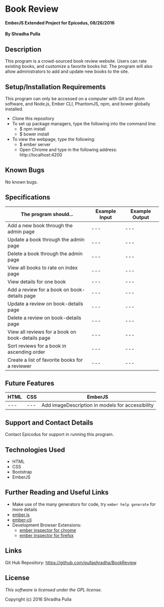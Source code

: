 # Book Review

#### EmberJS Extended Project for Epicodus, 08/26/2016

#### By Shradha Pulla

## Description

This program is a crowd-sourced book review website. Users can rate existing books, and customize a favorite books list. The program will also allow administrators to add and update new books to the site.

## Setup/Installation Requirements

This program can only be accessed on a computer with Git and Atom software, and Node.js, Ember CLI, PhantomJS, npm, and bower globally installed.

* Clone this repository
* To set up package managers, type the following into the command line:
  * $ npm install
  * $ bower install
* To view the webpage, type the following:
  * $ ember server
  * Open Chrome and type in the following address: http://localhost:4200

## Known Bugs

No known bugs.

## Specifications

The program should... | Example Input | Example Output
----- | ----- | -----
Add a new book through the admin page | --- | ---
Update a book through the admin page | --- | ---
Delete a book through the admin page | --- | ---
View all books to rate on index page | --- | ---
View details for one book | --- | ---
Add a review for a book on book-details page | --- | ---
Update a review on book-details page | --- | ---
Delete a review on book-details page | --- | ---
View all reviews for a book on book-details page | --- | ---
Sort reviews for a book in ascending order | --- | ---
Create a list of favorite books for a reviewer | --- | ---

## Future Features

HTML | CSS | EmberJS
----- | ----- | -----
--- | --- | Add imageDescription in models for accessibility

## Support and Contact Details

Contact Epicodus for support in running this program.

## Technologies Used

* HTML
* CSS
* Bootstrap
* EmberJS

## Further Reading and Useful Links

* Make use of the many generators for code, try `ember help generate` for more details
* [ember.js](http://emberjs.com/)
* [ember-cli](http://ember-cli.com/)
* Development Browser Extensions:
  * [ember inspector for chrome](https://chrome.google.com/webstore/detail/ember-inspector/bmdblncegkenkacieihfhpjfppoconhi)
  * [ember inspector for firefox](https://addons.mozilla.org/en-US/firefox/addon/ember-inspector/)

## Links

Git Hub Repository: https://github.com/pullashradha/BookReview

## License

*This software is licensed under the GPL license.*

Copyright (c) 2016 Shradha Pulla
